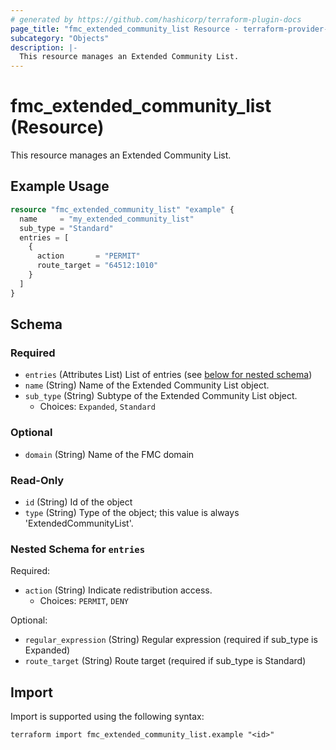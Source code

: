 ```yaml
---
# generated by https://github.com/hashicorp/terraform-plugin-docs
page_title: "fmc_extended_community_list Resource - terraform-provider-fmc"
subcategory: "Objects"
description: |-
  This resource manages an Extended Community List.
---
```


# fmc_extended_community_list (Resource)

This resource manages an Extended Community List.

## Example Usage

```terraform
resource "fmc_extended_community_list" "example" {
  name     = "my_extended_community_list"
  sub_type = "Standard"
  entries = [
    {
      action       = "PERMIT"
      route_target = "64512:1010"
    }
  ]
}
```

<!-- schema generated by tfplugindocs -->
## Schema

### Required

- `entries` (Attributes List) List of entries (see [below for nested schema](#nestedatt--entries))
- `name` (String) Name of the Extended Community List object.
- `sub_type` (String) Subtype of the Extended Community List object.
  - Choices: `Expanded`, `Standard`

### Optional

- `domain` (String) Name of the FMC domain

### Read-Only

- `id` (String) Id of the object
- `type` (String) Type of the object; this value is always 'ExtendedCommunityList'.

<a id="nestedatt--entries"></a>
### Nested Schema for `entries`

Required:

- `action` (String) Indicate redistribution access.
  - Choices: `PERMIT`, `DENY`

Optional:

- `regular_expression` (String) Regular expression (required if sub_type is Expanded)
- `route_target` (String) Route target (required if sub_type is Standard)

## Import

Import is supported using the following syntax:

```shell
terraform import fmc_extended_community_list.example "<id>"
```
